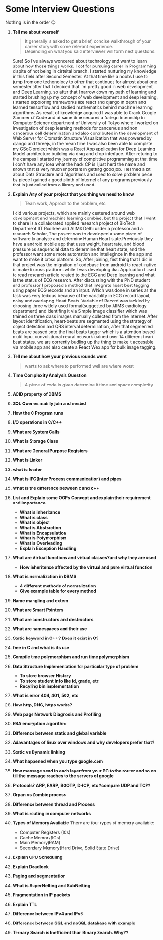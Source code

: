 # Some Interview Questions
Nothing is in the order 😉

1. **Tell me about yourself**
    > It generally is asked to get a brief, concise walkthrough of your career story with some relevant experience.  
        Depending on what you said interviewer will form next questions.

    Sure! So I've always wondered about technology and want to learn about how those things works. I opt for pursuing carrer in Programming dispite of not being in cirtuital branch. I started nurturing my knowledge in this field after Second Semester. At that time like a noobs I use to jump from one techonology to other that continues for almost about one semester after that I decided that I'm pretty good in web development and Deep Learning. so after that I narrow down my path of learning and started brushing up my concept of web development and deep learning, I started expoloring frameworks like react and django in depth and learned tensorflow and studied mathematics behind machine learning algorithms. As result of knowledge acquired I was able to Crack Google Summer of Code and at same time secured a foriegn internship in Computer Science department of University of Tokyo where I worked on investigation of deep learning methods for cancerous and non cancerous cell determination and also contributed in the development of Web Server for Cromatin Structure Visualization that was powered by django and threejs, in the mean time I was also been able to complete my GSoC project which was a React App application for Deep Learning Model architecture building via drag and drop interface. After returing to the campus I started my journey of compititive programming at that time I don't have any idea what the hack CP is I just herd the name and known that is very much important in getting good job. I learned a lot about Data Structure and Algorithms and used to solve problem peice by piece I gained a good plinth of Internel of any programs previously that is just called from a library and used.

2. **Explain Any of your project that you thing we need to know**
    > Team work, Approch to the problem, etc

    I did various projects, which are mainly centered around web development and machine learning combine, but the project that I want to share is a collaborated applied research project of BioTech Department IIT Roorkee and AIIMS Delhi under a professor and a research Scholar, The project was to developed a some piece of software to analyse and determine Human Heart state.Previously they have a android mobile app that uses weight, heart rate, and blood pressure as sequencial data to determine that heart state, and the professor want some mote automation and intellegince in the app and want to make it cross platform. So, After joining, first thing that I did in that project was the migration of codebase from android to react-native to make it cross platform. while I was developing that Application I used to read research article related to the ECG and Deep learning and what is the status of ECG research. After discussing with the Ph.D student and professor I proposed a method that integrate heart beat tagging using paper ECG records and an input. Which was done in series as the task was very tedious because of the variablity in ECG record layout, noisy and overlaping Heart Beats. Variable of Record was tackled by choosing three widely used format(suggested by AIIMS cardiology department) and identifing it via Simple Image classifier which was trained on three class images manually collected from the internet. After layout identification, heart-beats are segmented using the strategy of object detection and QRS interval determination, after that segmented beats are passed onto the final beats tagger which is a attention based multi input convolutional neural network trained over 14 different heart beat states. we are corrently budling up the thing to make it accesable via mobile app and also create a React Web app for bulk image tagging.

3. **Tell me about how your previous rounds went**
    > wants to ask where to performed well are where worst

4. **Time Complexity Analysis Question**
    > A piece of code is given determine it time and space complexity.

5.  **ACID property of DBMS**

6.  **SQL Queries mainly join and nested**

7.  **How the C Program runs**

8.  **I/O operations in C/C++**

9.  **What are System Calls**

10. **What is Storage Class**

11. **What are General Purpose Registers**

12. **What is Linker**

13. **what is loader**

14. **What is IPC(Inter Process communication) and pipes**

15. **What is the difference between c and c++**

16. **List and Explain some OOPs Concept and explain their requirement and importance**
    *   **What is inheritance**
    *   **What is class**
    *   **What is object**
    *   **What is Abstraction**
    *   **What is Encapsulation**
    *   **What is Polymorphism**
    *   **What is Overloading**
    *   **Explain Exception Handling**

17. **What are Virtual functions and virtual classes?and why they are used**
    *   **How inheritence affected by the virtual and pure virtual function**

18. **What is normalization in DBMS**
    *   **4 different methods of normalization**
    *   **Give example table for every method**

19. **Name mangling and extern**

20. **What are Smart Pointers**

21. **What are constructors and destructors**

22. **What are namespaces and their use**

23. **Static keyword in C++? Does it exist in C?**

24. **free in C and what is its use**

25. **Compile time polymorphism and run time polymorphism**

26. **Data Structure Implementation for particular type of problem**
    *   **To store browser History**
    *   **To store student info like id, grade, etc**
    *   **Recyling bin implementation**
    
27. **What is error 404, 401, 502, etc**

28. **How http, DNS, https works?**

29. **Web page Network Diagnosis and Profiling**

30. **RSA encryption algorithm**

31. **Difference between static and global variable**

32. **Adavantages of linux over windows and why developers prefer that?**

33. **Static vs Dynamic linking**

34. **What happened when you type google.com**

35. **How message send in each layer from your PC to the router and so on till the message reaches to the servers of google.**

36. **Protocols? ARP, RARP, BOOTP, DHCP, etc ?compare UDP and TCP?**

37. **Orpan vs Zombie process**

38. **Difference between thread and Process**

39. **What is routing in computer networks**

40. **Types of Memory Available**
    There are four types of memory available:
    *   Computer Registers (ICs)
    *   Cache Memory(ICs)
    *   Main Memory(RAM)
    *   Secondary Memory(Hard Drive, Solid State Drive)

41. **Explain CPU Scheduling**

42. **Explain Deadlock**

43. **Paging and segmentation**

44. **What is SuperNetting and SubNetting**

45. **Fragmentation in IP packets**

46. **Explain TTL**

47. **Difference between IPv4 and IPv6**

48. **Difference between SQL and noSQL database with example**

49. **Ternary Search is Inefficient than Binary Search. Why??**